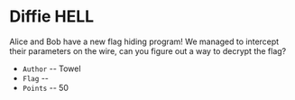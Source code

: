 # Diffie HELL
Alice and Bob have a new flag hiding program! We managed to intercept their parameters on the wire,
can you figure out a way to decrypt the flag?

* `Author` -- Towel
* `Flag` -- 
* `Points` -- 50
